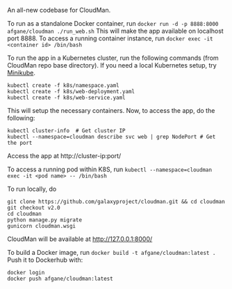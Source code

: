 An all-new codebase for CloudMan.

To run as a standalone Docker container, run
`docker run -d -p 8888:8000 afgane/cloudman ./run_web.sh`
This will make the app available on localhost port 8888.
To access a running container instance, run
`docker exec -it <container id> /bin/bash`

To run the app in a Kubernetes cluster, run the following commands (from
CloudMan repo base directory). If you need a local Kubernetes setup, try
[Minikube](https://kubernetes.io/docs/getting-started-guides/minikube).

```
kubectl create -f k8s/namespace.yaml
kubectl create -f k8s/web-deployment.yaml
kubectl create -f k8s/web-service.yaml
```
This will setup the necessary containers. Now, to access the app, do the
following:
```
kubectl cluster-info  # Get cluster IP
kubectl --namespace=cloudman describe svc web | grep NodePort # Get the port
```
Access the app at http://cluster-ip:port/

To access a running pod within K8S, run
`kubectl --namespace=cloudman exec -it <pod name> -- /bin/bash`


To run locally, do
```
git clone https://github.com/galaxyproject/cloudman.git && cd cloudman
git checkout v2.0
cd cloudman
python manage.py migrate
gunicorn cloudman.wsgi
```
CloudMan will be available at http://127.0.0.1:8000/


To build a Docker image, run `docker build -t afgane/cloudman:latest .` Push
it to Dockerhub with:
```
docker login
docker push afgane/cloudman:latest
```
